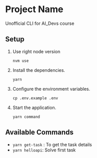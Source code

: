 # Project Name
Unofficial CLI for AI_Devs course

## Setup

1. Use right node version
    ```shell
    nvm use
    ```

2. Install the dependencies.
    ```shell
    yarn
    ```

3. Configure the environment variables.
    ```shell
    cp .env.example .env
    ```

4. Start the application.
    ```shell
    yarn command
    ```

## Available Commands

- `yarn get-task` : To get the task details
- `yarn helloapi`: Solve first task

